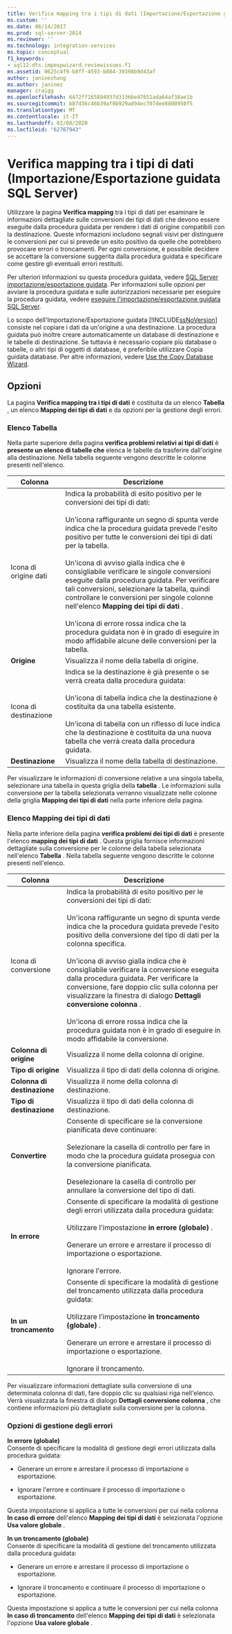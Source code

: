 ```yaml
---
title: Verifica mapping tra i tipi di dati (Importazione/Esportazione guidata SQL Server) | Microsoft Docs
ms.custom: ''
ms.date: 06/14/2017
ms.prod: sql-server-2014
ms.reviewer: ''
ms.technology: integration-services
ms.topic: conceptual
f1_keywords:
- sql12.dts.impexpwizard.reviewissues.f1
ms.assetid: 0625c4f9-b8ff-4593-b884-39398b9d43af
author: janinezhang
ms.author: janinez
manager: craigg
ms.openlocfilehash: 6472ff165894937d31366e47651ada64af38ae1b
ms.sourcegitcommit: b87d36c46b39af8b929ad94ec707dee8800950f5
ms.translationtype: MT
ms.contentlocale: it-IT
ms.lasthandoff: 02/08/2020
ms.locfileid: "62767943"
---
```

# <a name="review-data-type-mapping-sql-server-import-and-export-wizard"></a>Verifica mapping tra i tipi di dati (Importazione/Esportazione guidata SQL Server)
  Utilizzare la pagina **Verifica mapping** tra i tipi di dati per esaminare le informazioni dettagliate sulle conversioni dei tipi di dati che devono essere eseguite dalla procedura guidata per rendere i dati di origine compatibili con la destinazione. Queste informazioni includono segnali visivi per distinguere le conversioni per cui si prevede un esito positivo da quelle che potrebbero provocare errori o troncamenti. Per ogni conversione, è possibile decidere se accettare la conversione suggerita dalla procedura guidata e specificare come gestire gli eventuali errori restituiti.  
  
 Per ulteriori informazioni su questa procedura guidata, vedere [SQL Server importazione/esportazione guidata](import-and-export-data-with-the-sql-server-import-and-export-wizard.md). Per informazioni sulle opzioni per avviare la procedura guidata e sulle autorizzazioni necessarie per eseguire la procedura guidata, vedere [eseguire l'importazione/esportazione guidata SQL Server](start-the-sql-server-import-and-export-wizard.md).  
  
 Lo scopo dell'Importazione/Esportazione guidata [!INCLUDE[ssNoVersion](../../includes/ssnoversion-md.md)] consiste nel copiare i dati da un'origine a una destinazione. La procedura guidata può inoltre creare automaticamente un database di destinazione e le tabelle di destinazione. Se tuttavia è necessario copiare più database o tabelle, o altri tipi di oggetti di database, è preferibile utilizzare Copia guidata database. Per altre informazioni, vedere [Use the Copy Database Wizard](../../relational-databases/databases/use-the-copy-database-wizard.md).  
  
## <a name="options"></a>Opzioni  
 La pagina **Verifica mapping tra i tipi di dati** è costituita da un elenco **Tabella** , un elenco **Mapping dei tipi di dati** e da opzioni per la gestione degli errori.  
  
### <a name="table-list"></a>Elenco Tabella  
 Nella parte superiore della pagina **verifica problemi relativi ai tipi di dati** è **presente un elenco di tabelle che** elenca le tabelle da trasferire dall'origine alla destinazione. Nella tabella seguente vengono descritte le colonne presenti nell'elenco.  
  
|Colonna|Descrizione|  
|------------|-----------------|  
|Icona di origine dati|Indica la probabilità di esito positivo per le conversioni dei tipi di dati:<br /><br /> Un'icona raffigurante un segno di spunta verde indica che la procedura guidata prevede l'esito positivo per tutte le conversioni dei tipi di dati per la tabella.<br /><br /> Un'icona di avviso gialla indica che è consigliabile verificare le singole conversioni eseguite dalla procedura guidata. Per verificare tali conversioni, selezionare la tabella, quindi controllare le conversioni per singole colonne nell'elenco **Mapping dei tipi di dati** .<br /><br /> Un'icona di errore rossa indica che la procedura guidata non è in grado di eseguire in modo affidabile alcune delle conversioni per la tabella.|  
|**Origine**|Visualizza il nome della tabella di origine.|  
|Icona di destinazione|Indica se la destinazione è già presente o se verrà creata dalla procedura guidata:<br /><br /> Un'icona di tabella indica che la destinazione è costituita da una tabella esistente.<br /><br /> Un'icona di tabella con un riflesso di luce indica che la destinazione è costituita da una nuova tabella che verrà creata dalla procedura guidata.|  
|**Destinazione**|Visualizza il nome della tabella di destinazione.|  
  
 Per visualizzare le informazioni di conversione relative a una singola tabella, selezionare una tabella in questa griglia della **tabella** . Le informazioni sulla conversione per la tabella selezionata verranno visualizzate nelle colonne della griglia **Mapping dei tipi di dati** nella parte inferiore della pagina.  
  
### <a name="data-type-mapping-list"></a>Elenco Mapping dei tipi di dati  
 Nella parte inferiore della pagina **verifica problemi dei tipi di dati** è presente l'elenco **mapping dei tipi di dati** . Questa griglia fornisce informazioni dettagliate sulla conversione per le colonne della tabella selezionata nell'elenco **Tabella** . Nella tabella seguente vengono descritte le colonne presenti nell'elenco.  
  
|Colonna|Descrizione|  
|------------|-----------------|  
|Icona di conversione|Indica la probabilità di esito positivo per le conversioni dei tipi di dati:<br /><br /> Un'icona raffigurante un segno di spunta verde indica che la procedura guidata prevede l'esito positivo della conversione del tipo di dati per la colonna specifica.<br /><br /> Un'icona di avviso gialla indica che è consigliabile verificare la conversione eseguita dalla procedura guidata. Per verificare la conversione, fare doppio clic sulla colonna per visualizzare la finestra di dialogo **Dettagli conversione colonna** .<br /><br /> Un'icona di errore rossa indica che la procedura guidata non è in grado di eseguire in modo affidabile la conversione.|  
|**Colonna di origine**|Visualizza il nome della colonna di origine.|  
|**Tipo di origine**|Visualizza il tipo di dati della colonna di origine.|  
|**Colonna di destinazione**|Visualizza il nome della colonna di destinazione.|  
|**Tipo di destinazione**|Visualizza il tipo di dati della colonna di destinazione.|  
|**Convertire**|Consente di specificare se la conversione pianificata deve continuare:<br /><br /> Selezionare la casella di controllo per fare in modo che la procedura guidata prosegua con la conversione pianificata.<br /><br /> Deselezionare la casella di controllo per annullare la conversione del tipo di dati.|  
|**In errore**|Consente di specificare la modalità di gestione degli errori utilizzata dalla procedura guidata:<br /><br /> Utilizzare l'impostazione **in errore (globale)** .<br /><br /> Generare un errore e arrestare il processo di importazione o esportazione.<br /><br /> Ignorare l'errore.|  
|**In un troncamento**|Consente di specificare la modalità di gestione del troncamento utilizzata dalla procedura guidata:<br /><br /> Utilizzare l'impostazione **in troncamento (globale)** .<br /><br /> Generare un errore e arrestare il processo di importazione o esportazione.<br /><br /> Ignorare il troncamento.|  
  
 Per visualizzare informazioni dettagliate sulla conversione di una determinata colonna di dati, fare doppio clic su qualsiasi riga nell'elenco. Verrà visualizzata la finestra di dialogo **Dettagli conversione colonna** , che contiene informazioni più dettagliate sulla conversione per la colonna.  
  
### <a name="error-handling-options"></a>Opzioni di gestione degli errori  
 **In errore (globale)**  
 Consente di specificare la modalità di gestione degli errori utilizzata dalla procedura guidata:  
  
-   Generare un errore e arrestare il processo di importazione o esportazione.  
  
-   Ignorare l'errore e continuare il processo di importazione o esportazione.  
  
 Questa impostazione si applica a tutte le conversioni per cui nella colonna **In caso di errore** dell'elenco **Mapping dei tipi di dati** è selezionata l'opzione **Usa valore globale** .  
  
 **In un troncamento (globale)**  
 Consente di specificare la modalità di gestione del troncamento utilizzata dalla procedura guidata:  
  
-   Generare un errore e arrestare il processo di importazione o esportazione.  
  
-   Ignorare il troncamento e continuare il processo di importazione o esportazione.  
  
 Questa impostazione si applica a tutte le conversioni per cui nella colonna **In caso di troncamento** dell'elenco **Mapping dei tipi di dati** è selezionata l'opzione **Usa valore globale** .  
  
  
